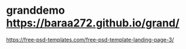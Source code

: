 # granddemo https://baraa272.github.io/grand/
https://free-psd-templates.com/free-psd-template-landing-page-3/
